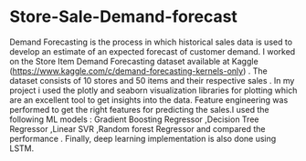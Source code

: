 # Store-Sale-Demand-forecast
Demand Forecasting is the process in which historical sales data is used to develop an estimate of an expected forecast of customer demand. I worked on the Store Item Demand Forecasting dataset available at Kaggle (https://www.kaggle.com/c/demand-forecasting-kernels-only) . The dataset consists of 10 stores and 50 items and their respective sales . In my project i used the plotly and seaborn visualization libraries for plotting which are an excellent tool to get insights into the data. Feature engineering was performed to get the right features for predicting the sales.I used the following ML models : Gradient Boosting Regressor ,Decision Tree Regressor ,Linear SVR ,Random forest Regressor and compared the performance . Finally, deep learning implementation is also done using LSTM.
